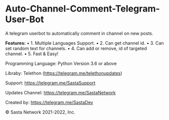 # Auto-Channel-Comment-Telegram-User-Bot
A telegram userbot to automatically comment in channel on new posts.

<b>Features:</b>
• 1. Multiple Languages Support.
• 2. Can get channel id.
• 3. Can set random text for channels.
• 4. Can add or remove, id of targeted channel.
• 5. Fast & Easy!

Programming Language: Python Version 3.6 or above

Libraby: Telethon (https://telegram.me/telethonupdates)

Support: https://telegram.me/SastaSupport

Updates Channel: https://telegram.me/SastaNetwork

Created by: https://telegram.me/SastaDev

© Sasta Network 2021-2022, Inc.
